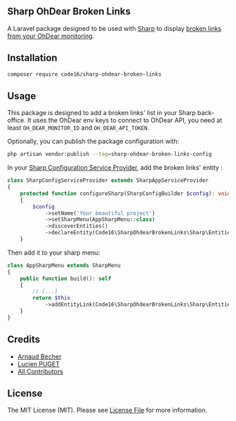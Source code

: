 ## Sharp OhDear Broken Links
A Laravel package designed to be used with [Sharp](https://github.com/code16/sharp) to display [broken links from your OhDear monitoring](https://ohdear.app/features/broken-page-and-mixed-content-detection).

## Installation

```bash
composer require code16/sharp-ohdear-broken-links
```

## Usage
This package is designed to add a broken links' list in your Sharp back-office.
It uses the OhDear env keys to connect to OhDear API, you need at least `OH_DEAR_MONITOR_ID` and `OH_DEAR_API_TOKEN`.

Optionally, you can publish the package configuration with:
```bash
php artisan vendor:publish --tag=sharp-ohdear-broken-links-config
```

In your [Sharp Configuration Service Provider](https://sharp.code16.fr/docs/guide/#configuration-via-a-new-service-provider), add the broken links' entity :
```php
class SharpConfigServiceProvider extends SharpAppServiceProvider
{
    protected function configureSharp(SharpConfigBuilder $config): void
    {
        $config
            ->setName('Your beautiful project')
            ->setSharpMenu(AppSharpMenu::class)
            ->discoverEntities()
            ->declareEntity(Code16\SharpOhdearBrokenLinks\Sharp\Entities\BrokenLinkEntity::class); // <-- declare the package entity here
    }
```

Then add it to your sharp menu:
```php
class AppSharpMenu extends SharpMenu
{
    public function build(): self
    {
        // [...]
        return $this
            ->addEntityLink(Code16\SharpOhdearBrokenLinks\Sharp\Entities\BrokenLinkEntity::class, 'Broken links', 'fas-link-slash');
    }
}
```

## Credits

- [Arnaud Becher](https://github.com/smknstd)
- [Lucien PUGET](https://github.com/patrickepatate)
- [All Contributors](../../contributors)

## License

The MIT License (MIT). Please see [License File](LICENSE.md) for more information.
